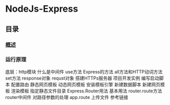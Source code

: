 # NodeJs-Express


## 目录

### [概述 ](https://github.com/moveondo/NodeJs-Express/tree/master/01)


### 运行原理
底层：http模块
什么是中间件
use方法
Express的方法
all方法和HTTP动词方法
set方法
response对象
requst对象
搭建HTTPs服务器
项目开发实例
编写启动脚本
配置路由
静态网页模板
动态网页模板
安装模板引擎
新建数据脚本
新建网页模板
渲染模板
指定静态文件目录
Express.Router用法
基本用法
router.route方法
router中间件
对路径参数的处理
app.route
上传文件
参考链接
